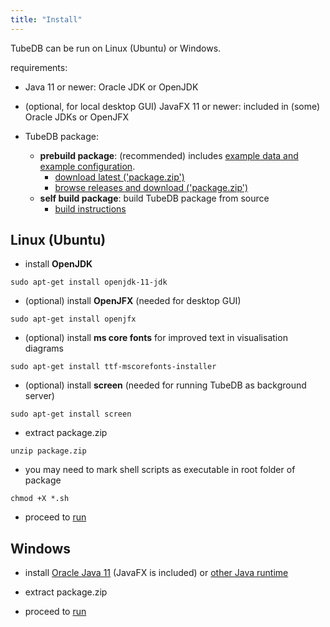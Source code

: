 ```yaml
---
title: "Install"
---
```


TubeDB can be run on Linux (Ubuntu) or Windows.

requirements:

- Java 11 or newer: Oracle JDK or OpenJDK

- (optional, for local desktop GUI) JavaFX 11 or newer: included in (some) Oracle JDKs or OpenJFX

- TubeDB package: 
  - **prebuild package**: (recommended) includes [example data and example configuration](../../usage/example).
    - [download latest ('package.zip')](https://github.com/environmentalinformatics-marburg/tubedb/releases/latest/download/package.zip) 
    - [browse releases and download ('package.zip')](https://github.com/environmentalinformatics-marburg/tubedb/releases)
  - **self build package**: build TubeDB package from source
    - [build instructions](../build)

Linux (Ubuntu)
---

- install **OpenJDK**

`sudo apt-get install openjdk-11-jdk`

- (optional) install **OpenJFX** (needed for desktop GUI)

`sudo apt-get install openjfx`

- (optional) install **ms core fonts** for improved text in visualisation diagrams 

`sudo apt-get install ttf-mscorefonts-installer`

- (optional) install **screen** (needed for running TubeDB as background server)

`sudo apt-get install screen`

- extract package.zip

`unzip package.zip`

- you may need to mark shell scripts as executable in root folder of package

`chmod +X *.sh`

- proceed to [run](../run)

Windows
---

- install [Oracle Java 11](https://www.oracle.com/java/technologies/downloads/#java11-windows) (JavaFX is included) or [other Java runtime](https://adoptopenjdk.net)

- extract package.zip

- proceed to [run](../run)
